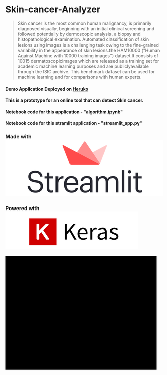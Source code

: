 # Skin-cancer-Analyzer
> Skin cancer is the most common human malignancy, is primarily diagnosed visually, beginning with an initial clinical screening and followed potentially by dermoscopic analysis, a biopsy and histopathological examination. Automated classification of skin lesions using images is a challenging task owing to the fine-grained variability in the appearance of skin lesions.the HAM10000 ("Human Against Machine with 10000 training images") dataset.It consists of 10015 dermatoscopicimages which are released as a training set for academic machine learning purposes and are publiclyavailable through the ISIC archive. This benchmark dataset can be used for machine learning and for comparisons with human experts.

#### Demo Application Deployed on [Heruko](https://skin-cancer-analysis.herokuapp.com/)
#### This is a prototype for an online tool that can detect Skin cancer.
#### Notebook code for this application - "algorithm.ipynb"
#### Notebook code for this stramlit application - "streamlit_app.py"

### Made with ![](streamlit-logo.png)
### Powered with ![keras](keras.png)

![animated-demo](animated.gif)
